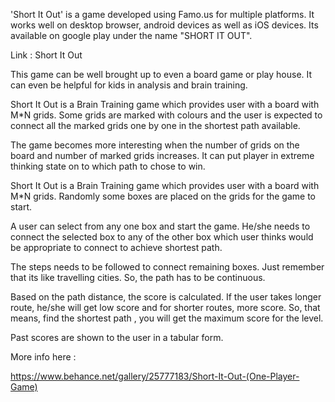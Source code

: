 'Short It Out' is a game developed using Famo.us for multiple platforms. It works well on desktop browser, android devices as well as iOS devices. Its available on google play under the name "SHORT IT OUT".
 
Link : 
Short It Out
 
This game can be well brought up to even a board game or play house. It can even be helpful for kids in analysis and brain training.
 
Short It Out is a Brain Training game which provides user with a board with M*N grids. Some grids are marked with colours and the user is expected to connect all the marked grids one by one in the shortest path available.
 
The game becomes more interesting when the number of grids on the board and number of marked grids increases. It can put player in extreme thinking state on to which path to chose to win.

Short It Out is a Brain Training game which provides user with a board with M*N grids. Randomly some boxes are placed on the grids for the game to start. 

A user can select from any one box and start the game. He/she needs to connect the selected box to any of the other box which user thinks would be appropriate to connect to achieve shortest path.

The steps needs to be followed to connect remaining boxes. 
Just remember that its like travelling cities. So, the path has to be continuous.

Based on the path distance, the score is calculated. If the user takes longer route, he/she will get low score and for shorter routes, more score. So, that means, find the shortest path , you will get the maximum score for the level.

Past scores are shown to the user in a tabular form.

More info here :

https://www.behance.net/gallery/25777183/Short-It-Out-(One-Player-Game)